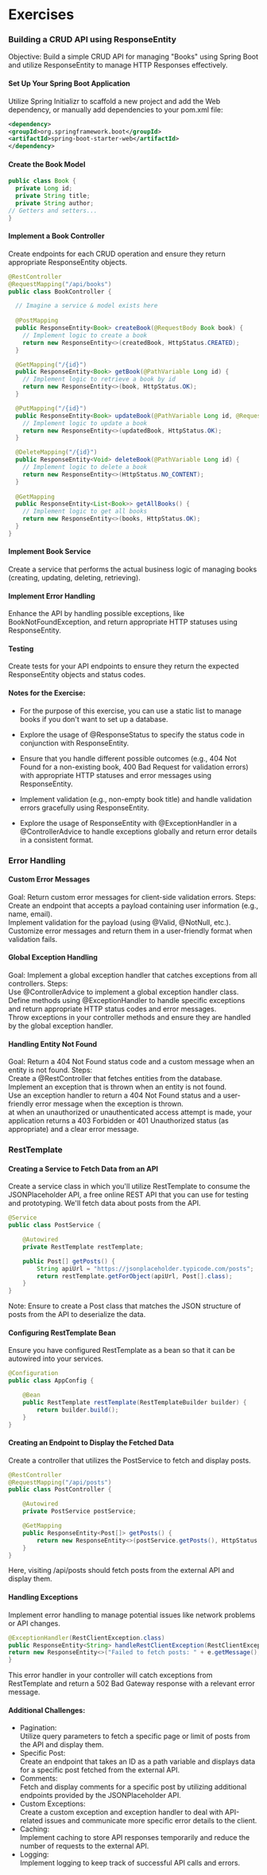 # Exercises

### Building a CRUD API using ResponseEntity
Objective: Build a simple CRUD API for managing "Books" using Spring Boot and utilize ResponseEntity to manage HTTP Responses effectively.

#### Set Up Your Spring Boot Application

Utilize Spring Initializr to scaffold a new project and add the Web dependency, or manually add dependencies to your pom.xml file:

```xml
<dependency>
<groupId>org.springframework.boot</groupId>
<artifactId>spring-boot-starter-web</artifactId>
</dependency>
```

#### Create the Book Model

```java
public class Book {
  private Long id;
  private String title;
  private String author;
// Getters and setters...
}
```

#### Implement a Book Controller

Create endpoints for each CRUD operation and ensure they return appropriate ResponseEntity objects.

```java
@RestController
@RequestMapping("/api/books")
public class BookController {

  // Imagine a service & model exists here
  
  @PostMapping
  public ResponseEntity<Book> createBook(@RequestBody Book book) {
    // Implement logic to create a book
    return new ResponseEntity<>(createdBook, HttpStatus.CREATED);
  }

  @GetMapping("/{id}")
  public ResponseEntity<Book> getBook(@PathVariable Long id) {
    // Implement logic to retrieve a book by id
    return new ResponseEntity<>(book, HttpStatus.OK);
  }

  @PutMapping("/{id}")
  public ResponseEntity<Book> updateBook(@PathVariable Long id, @RequestBody Book book) {
    // Implement logic to update a book
    return new ResponseEntity<>(updatedBook, HttpStatus.OK);
  }

  @DeleteMapping("/{id}")
  public ResponseEntity<Void> deleteBook(@PathVariable Long id) {
    // Implement logic to delete a book
    return new ResponseEntity<>(HttpStatus.NO_CONTENT);
  }
  
  @GetMapping
  public ResponseEntity<List<Book>> getAllBooks() {
    // Implement logic to get all books
    return new ResponseEntity<>(books, HttpStatus.OK);
  }
}
```

#### Implement Book Service
Create a service that performs the actual business logic of managing books (creating, updating, deleting, retrieving).

#### Implement Error Handling

Enhance the API by handling possible exceptions, like BookNotFoundException, and return appropriate HTTP statuses using ResponseEntity.

#### Testing

Create tests for your API endpoints to ensure they return the expected ResponseEntity objects and status codes.

#### Notes for the Exercise:

- For the purpose of this exercise, you can use a static list to manage books if you don't want to set up a database.
- Explore the usage of @ResponseStatus to specify the status code in conjunction with ResponseEntity.
- Ensure that you handle different possible outcomes (e.g., 404 Not Found for a non-existing book, 400 Bad Request for validation errors) with appropriate HTTP statuses and error messages using ResponseEntity.


- Implement validation (e.g., non-empty book title) and handle validation errors gracefully using ResponseEntity.
- Explore the usage of ResponseEntity with @ExceptionHandler in a @ControllerAdvice to handle exceptions globally and return error details in a consistent format.


### Error Handling

#### Custom Error Messages
Goal: Return custom error messages for client-side validation errors.
Steps:   
Create an endpoint that accepts a payload containing user information (e.g., name, email).    
Implement validation for the payload (using @Valid, @NotNull, etc.).   
Customize error messages and return them in a user-friendly format when validation fails.    

#### Global Exception Handling
Goal: Implement a global exception handler that catches exceptions from all controllers.
Steps:   
Use @ControllerAdvice to implement a global exception handler class.    
Define methods using @ExceptionHandler to handle specific exceptions and return appropriate HTTP status codes and error messages.   
Throw exceptions in your controller methods and ensure they are handled by the global exception handler.

#### Handling Entity Not Found
Goal: Return a 404 Not Found status code and a custom message when an entity is not found.
Steps:   
Create a @RestController that fetches entities from the database.    
Implement an exception that is thrown when an entity is not found.    
Use an exception handler to return a 404 Not Found status and a user-friendly error message when the exception is thrown.    
at when an unauthorized or unauthenticated access attempt is made, your application returns a 403 Forbidden or 401 Unauthorized status (as appropriate) and a clear error message.


### RestTemplate


#### Creating a Service to Fetch Data from an API
Create a service class in which you'll utilize RestTemplate to consume the JSONPlaceholder API, a free online REST API that you can use for testing and prototyping. We'll fetch data about posts from the API.

```java
@Service
public class PostService {

    @Autowired
    private RestTemplate restTemplate;

    public Post[] getPosts() {
        String apiUrl = "https://jsonplaceholder.typicode.com/posts";
        return restTemplate.getForObject(apiUrl, Post[].class);
    }
}
```
Note: Ensure to create a Post class that matches the JSON structure of posts from the API to deserialize the data.

#### Configuring RestTemplate Bean
   Ensure you have configured RestTemplate as a bean so that it can be autowired into your services.

```java
@Configuration
public class AppConfig {

    @Bean
    public RestTemplate restTemplate(RestTemplateBuilder builder) {
        return builder.build();
    }
}
```
#### Creating an Endpoint to Display the Fetched Data
   Create a controller that utilizes the PostService to fetch and display posts.

```java
@RestController
@RequestMapping("/api/posts")
public class PostController {

    @Autowired
    private PostService postService;

    @GetMapping
    public ResponseEntity<Post[]> getPosts() {
        return new ResponseEntity<>(postService.getPosts(), HttpStatus.OK);
    }
}
```
Here, visiting /api/posts should fetch posts from the external API and display them.

#### Handling Exceptions
Implement error handling to manage potential issues like network problems or API changes.

```java
@ExceptionHandler(RestClientException.class)
public ResponseEntity<String> handleRestClientException(RestClientException e) {
return new ResponseEntity<>("Failed to fetch posts: " + e.getMessage(), HttpStatus.BAD_GATEWAY);
}
```
This error handler in your controller will catch exceptions from RestTemplate and return a 502 Bad Gateway response with a relevant error message.

#### Additional Challenges:

- Pagination:    
Utilize query parameters to fetch a specific page or limit of posts from the API and display them.
- Specific Post:    
Create an endpoint that takes an ID as a path variable and displays data for a specific post fetched from the external API.
- Comments:   
Fetch and display comments for a specific post by utilizing additional endpoints provided by the JSONPlaceholder API.
- Custom Exceptions:    
Create a custom exception and exception handler to deal with API-related issues and communicate more specific error details to the client.
- Caching:   
Implement caching to store API responses temporarily and reduce the number of requests to the external API.
- Logging:    
Implement logging to keep track of successful API calls and errors.
